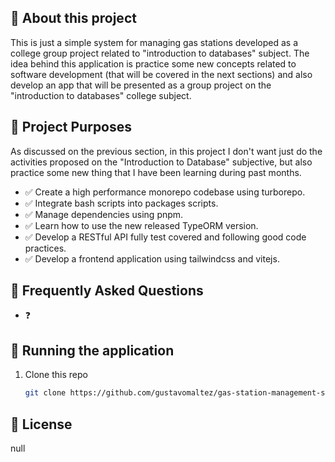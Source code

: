 
## 🧷 About this project

This is just a simple system for managing gas stations developed as a college group project related to "introduction to databases" subject. The idea behind this application is practice some new concepts related to software development (that will be covered in the next sections) and also develop an app that will be presented as a group project on the "introduction to databases" college subject.

## 📃 Project Purposes

As discussed on the previous section, in this project I don't want just do the activities proposed on the "Introduction to Database" subjective, but also practice some new thing that I have been learning during past months.

- ✅ Create a high performance monorepo codebase using turborepo.
- ✅ Integrate bash scripts into packages scripts.
- ✅ Manage dependencies using pnpm.
- ✅ Learn how to use the new released TypeORM version.
- ✅ Develop a RESTful API fully test covered and following good code practices.
- ✅ Develop a frontend application using tailwindcss and vitejs.

## 🤔 Frequently Asked Questions

- ❓


## 🔨 Running the application

1. Clone this repo

   ```sh
   git clone https://github.com/gustavomaltez/gas-station-management-system
   ```
   
## 📄 License

null
